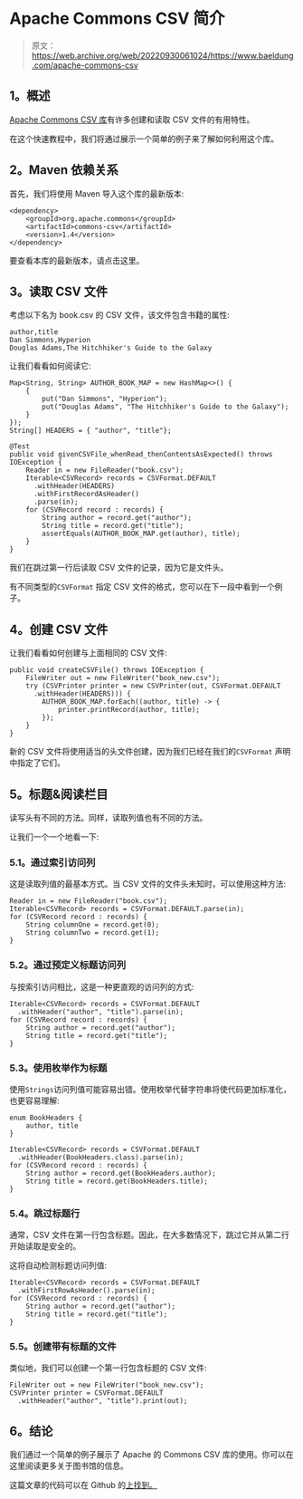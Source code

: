 # Apache Commons CSV 简介

> 原文：<https://web.archive.org/web/20220930061024/https://www.baeldung.com/apache-commons-csv>

## **1。概述**

[Apache Commons CSV 库](https://web.archive.org/web/20221021075025/https://commons.apache.org/proper/commons-csv/)有许多创建和读取 CSV 文件的有用特性。

在这个快速教程中，我们将通过展示一个简单的例子来了解如何利用这个库。

## **2。Maven 依赖关系**

首先，我们将使用 Maven 导入这个库的最新版本:

```
<dependency>
    <groupId>org.apache.commons</groupId>
    <artifactId>commons-csv</artifactId>
    <version>1.4</version>
</dependency> 
```

要查看本库的最新版本，请点击这里。

## **3。读取 CSV 文件**

考虑以下名为 book.csv 的 CSV 文件，该文件包含书籍的属性:

```
author,title
Dan Simmons,Hyperion
Douglas Adams,The Hitchhiker's Guide to the Galaxy
```

让我们看看如何阅读它:

```
Map<String, String> AUTHOR_BOOK_MAP = new HashMap<>() {
    {
        put("Dan Simmons", "Hyperion");
        put("Douglas Adams", "The Hitchhiker's Guide to the Galaxy");
    }
});
String[] HEADERS = { "author", "title"};

@Test
public void givenCSVFile_whenRead_thenContentsAsExpected() throws IOException {
    Reader in = new FileReader("book.csv");
    Iterable<CSVRecord> records = CSVFormat.DEFAULT
      .withHeader(HEADERS)
      .withFirstRecordAsHeader()
      .parse(in);
    for (CSVRecord record : records) {
        String author = record.get("author");
        String title = record.get("title");
        assertEquals(AUTHOR_BOOK_MAP.get(author), title);
    }
}
```

我们在跳过第一行后读取 CSV 文件的记录，因为它是文件头。

有不同类型的`CSVFormat` 指定 CSV 文件的格式，您可以在下一段中看到一个例子。

## **4。创建 CSV 文件**

让我们看看如何创建与上面相同的 CSV 文件:

```
public void createCSVFile() throws IOException {
    FileWriter out = new FileWriter("book_new.csv");
    try (CSVPrinter printer = new CSVPrinter(out, CSVFormat.DEFAULT
      .withHeader(HEADERS))) {
        AUTHOR_BOOK_MAP.forEach((author, title) -> {
            printer.printRecord(author, title);
        });
    }
}
```

新的 CSV 文件将使用适当的头文件创建，因为我们已经在我们的`CSVFormat` 声明中指定了它们。

## **5。标题&阅读栏目**

读写头有不同的方法。同样，读取列值也有不同的方法。

让我们一个一个地看一下:

### **5.1。通过索引访问列**

这是读取列值的最基本方式。当 CSV 文件的文件头未知时，可以使用这种方法:

```
Reader in = new FileReader("book.csv");
Iterable<CSVRecord> records = CSVFormat.DEFAULT.parse(in);
for (CSVRecord record : records) {
    String columnOne = record.get(0);
    String columnTwo = record.get(1);
}
```

### 5.2。通过预定义标题访问列

与按索引访问相比，这是一种更直观的访问列的方式:

```
Iterable<CSVRecord> records = CSVFormat.DEFAULT
  .withHeader("author", "title").parse(in);
for (CSVRecord record : records) {
    String author = record.get("author");
    String title = record.get("title");
}
```

### 5.3。使用枚举作为标题

使用`Strings`访问列值可能容易出错。使用枚举代替字符串将使代码更加标准化，也更容易理解:

```
enum BookHeaders {
    author, title
}

Iterable<CSVRecord> records = CSVFormat.DEFAULT
  .withHeader(BookHeaders.class).parse(in);
for (CSVRecord record : records) {
    String author = record.get(BookHeaders.author);
    String title = record.get(BookHeaders.title);
}
```

### 5.4。跳过标题行

通常，CSV 文件在第一行包含标题。因此，在大多数情况下，跳过它并从第二行开始读取是安全的。

这将自动检测标题访问列值:

```
Iterable<CSVRecord> records = CSVFormat.DEFAULT
  .withFirstRowAsHeader().parse(in);
for (CSVRecord record : records) {
    String author = record.get("author");
    String title = record.get("title");
}
```

### **5.5。创建带有标题**的文件

类似地，我们可以创建一个第一行包含标题的 CSV 文件:

```
FileWriter out = new FileWriter("book_new.csv");
CSVPrinter printer = CSVFormat.DEFAULT
  .withHeader("author", "title").print(out);
```

## **6。结论**

我们通过一个简单的例子展示了 Apache 的 Commons CSV 库的使用。你可以在这里阅读更多关于图书馆的信息。

这篇文章的代码可以在 Github 的[上找到。](https://web.archive.org/web/20221021075025/https://github.com/eugenp/tutorials/tree/master/libraries-apache-commons-io)
